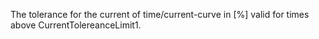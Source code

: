 ﻿The tolerance for the current of time/current-curve in [%] valid for times above CurrentTolereanceLimit1.